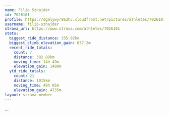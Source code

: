 ```yaml
---
name: Filip Sznajder
id: 7026101
profile: https://dgalywyr863hv.cloudfront.net/pictures/athletes/7026101/2123836/17/large.jpg
username: filip-sznajder
strava_url: https://www.strava.com/athletes/7026101
stats:
  biggest_ride_distance: 335.92km
  biggest_climb_elevation_gain: 637.2m
  recent_ride_totals:
    count: 7
    distance: 302.88km
    moving_time: 14h 49m
    elevation_gain: 1480m
  ytd_ride_totals:
    count: 21
    distance: 1015km
    moving_time: 48h 05m
    elevation_gain: 4735m
layout: strava_member
--- 
```

...
